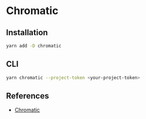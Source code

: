 # Chromatic

## Installation

```bash
yarn add -D chromatic
```

## CLI

```bash
yarn chromatic --project-token <your-project-token>
```

## References

- [Chromatic](https://www.chromatic.com/)
